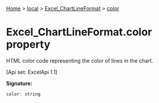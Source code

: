 [Home](./index) &gt; [local](local.md) &gt; [Excel\_ChartLineFormat](local.excel_chartlineformat.md) &gt; [color](local.excel_chartlineformat.color.md)

# Excel\_ChartLineFormat.color property

HTML color code representing the color of lines in the chart. 

 \[Api set: ExcelApi 1.1\]

**Signature:**
```javascript
color: string
```
